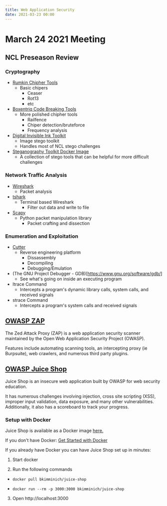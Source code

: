 ```yaml
---
title: Web Application Security
date: 2021-03-23 00:00
---
```


# March 24 2021 Meeting

## NCL Preseason Review

### Cryptography

- [Rumkin Chipher Tools](http://rumkin.com/tools/cipher/)
  - Basic chipers
    - Ceaser
    - Rot13
    - etc
- [Boxentriq Code Breaking Tools](https://www.boxentriq.com/code-breaking)
  - More polished chipher tools
    - Railfence
    - Chiper detection/bruteforce
    - Frequency analysis
- [Digital Invisible Ink Toolkit](http://diit.sourceforge.net/)
  - Image stego toolkit
  - Handles most of NCL stego challenges
- [Steganography Toolkit Docker Image](https://github.com/DominicBreuker/stego-toolkit)
  - A collection of stego tools that can be helpful for more difficult challenges

### Network Traffic Analysis

- [Wireshark](https://www.wireshark.org/)
  - Packet analysis
- [tshark](https://www.wireshark.org/docs/man-pages/tshark.html)
  - Terminal based Wireshark
    - Filter out data and write to file
- [Scapy](https://scapy.net/)
  - Python packet manipulation  library
    - Packet crafting and dissection

### Enumeration and Exploitation

- [Cutter](https://github.com/rizinorg/cutter)
  - Reverse engineering platform
    - Dissassembly
    - Decompiling
    - Debugging/Emulation
- (The GNU Project Debugger - GDB)[https://www.gnu.org/software/gdb/]
  - See what's going on inside an executing program
- ltrace Command
  - Intercepts a program's dynamic library calls, system calls, and received signals
- strace Command
  - Intercepts a program's system calls and received signals

## [OWASP ZAP](https://www.zaproxy.org/)

The Zed Attack Proxy (ZAP) is a web application security scanner maintained by the Open Web Application Security Project (OWASP).

Features include automating scanning tools, an intercepting proxy (ie Burpsuite), web crawlers, and numerous third party plugins.

## [OWASP Juice Shop](https://owasp.org/www-project-juice-shop/)

Juice Shop is an insecure web application built by OWASP for web security education.

It has numerous challenges involving injection, cross site scripting (XSS), improper input validation, data exposure, and many other vulnerabilities. Additionally, it also has a scoreboard to track your progress.

### Setup with Docker

Juice Shop is available as a Docker image [here.](https://hub.docker.com/r/bkimminich/juice-shop)

If you don't have Docker: [Get Started with Docker](https://www.docker.com/get-started)

If you already have Docker you can have Juice Shop set up in minutes:

1. Start docker

2. Run the following commands

- `docker pull bkimminich/juice-shop`

- `docker run --rm -p 3000:3000 bkimminich/juice-shop`

3. Open http://localhost:3000
